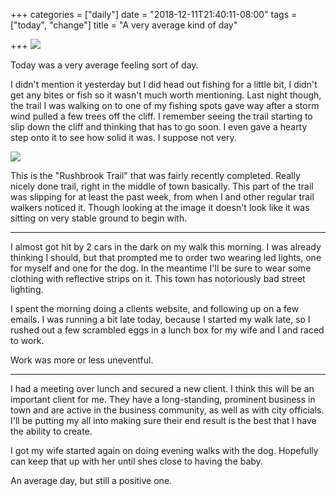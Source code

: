 +++
categories = ["daily"]
date = "2018-12-11T21:40:11-08:00"
tags = ["today", "change"]
title = "A very average kind of day"

+++
![](/uploads/IMG_8554.JPG)

Today was a very average feeling sort of day.

I didn't mention it yesterday but I did head out fishing for a little bit, I didn't get any bites or fish so it wasn't much worth mentioning. Last night though, the trail I was walking on to one of my fishing spots gave way after a storm wind pulled a few trees off the cliff. I remember seeing the trail starting to slip down the cliff and thinking that has to go soon. I even gave a hearty step onto it to see how solid it was. I suppose not very.

![](/uploads/14741754_web1_Web-Pru-rushbrookclosure.jpg)

This is the "Rushbrook Trail" that was fairly recently completed. Really nicely done trail, right in the middle of town basically. This part of the trail was slipping for at least the past week, from when I and other regular trail walkers noticed it. Though looking at the image it doesn't look like it was sitting on very stable ground to begin with.

***

I almost got hit by 2 cars in the dark on my walk this morning. I was already thinking I should, but that prompted me to order two wearing led lights, one for myself and one for the dog. In the meantime I'll be sure to wear some clothing with reflective strips on it.  This town has notoriously bad street lighting.

I spent the morning doing a clients website, and following up on a few emails. I was running a bit late today, because I started my walk late, so I rushed out a few scrambled eggs in a lunch box for my wife and I and raced to work.

Work was more or less uneventful.

***

I had a meeting over lunch and secured a new client. I think this will be an important client for me. They have a long-standing, prominent business in town and are active in the business community, as well as with city officials. I'll be putting my all into making sure their end result is the best that I have the ability to create.

I got my wife started again on doing evening walks with the dog. Hopefully can keep that up with her until shes close to having the baby.

An average day, but still a positive one.